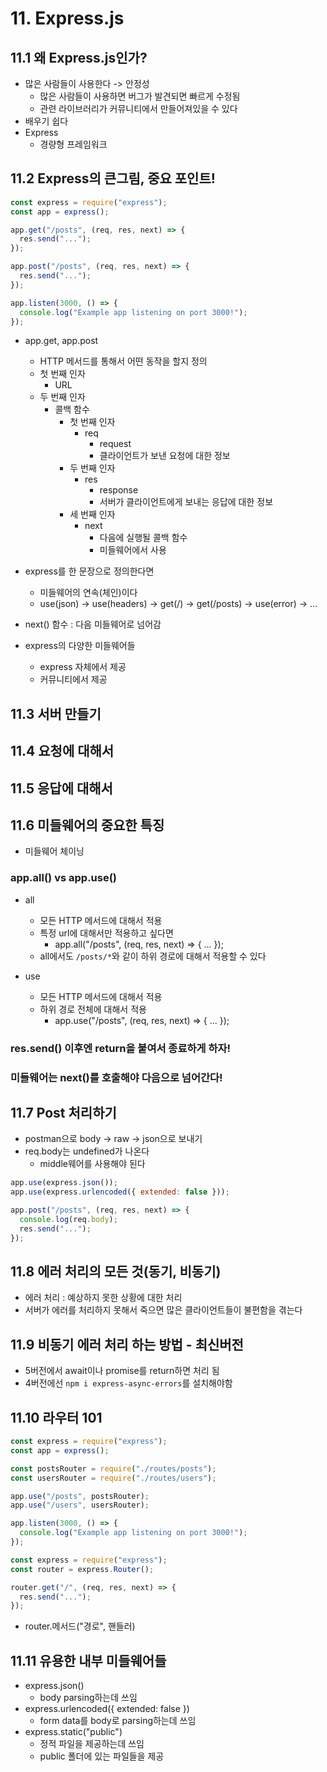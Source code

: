 # 11. Express.js

## 11.1 왜 Express.js인가?

- 많은 사람들이 사용한다 -> 안정성
  - 많은 사람들이 사용하면 버그가 발견되면 빠르게 수정됨
  - 관련 라이브러리가 커뮤니티에서 만들어져있을 수 있다
- 배우기 쉽다
- Express
  - 경량형 프레임워크

## 11.2 Express의 큰그림, 중요 포인트!

```js
const express = require("express");
const app = express();

app.get("/posts", (req, res, next) => {
  res.send("...");
});

app.post("/posts", (req, res, next) => {
  res.send("...");
});

app.listen(3000, () => {
  console.log("Example app listening on port 3000!");
});
```

- app.get, app.post

  - HTTP 메서드를 통해서 어떤 동작을 할지 정의
  - 첫 번째 인자
    - URL
  - 두 번째 인자
    - 콜백 함수
      - 첫 번째 인자
        - req
          - request
          - 클라이언트가 보낸 요청에 대한 정보
      - 두 번째 인자
        - res
          - response
          - 서버가 클라이언트에게 보내는 응답에 대한 정보
      - 세 번째 인자
        - next
          - 다음에 실행될 콜백 함수
          - 미들웨어에서 사용

- express를 한 문장으로 정의한다면

  - 미들웨어의 연속(체인)이다
  - use(json) -> use(headers) -> get(/) -> get(/posts) -> use(error) -> ...

- next() 함수 : 다음 미들웨어로 넘어감

- express의 다양한 미들웨어들
  - express 자체에서 제공
  - 커뮤니티에서 제공

## 11.3 서버 만들기

## 11.4 요청에 대해서

## 11.5 응답에 대해서

## 11.6 미들웨어의 중요한 특징

- 미들웨어 체이닝

### app.all() vs app.use()

- all

  - 모든 HTTP 메서드에 대해서 적용
  - 특정 url에 대해서만 적용하고 싶다면
    - app.all("/posts", (req, res, next) => {
      ...
      });
  - all에서도 `/posts/*`와 같이 하위 경로에 대해서 적용할 수 있다

- use
  - 모든 HTTP 메서드에 대해서 적용
  - 하위 경로 전체에 대해서 적용
    - app.use("/posts", (req, res, next) => {
      ...
      });

### res.send() 이후엔 return을 붙여서 종료하게 하자!

### 미들웨어는 next()를 호출해야 다음으로 넘어간다!

## 11.7 Post 처리하기

- postman으로 body -> raw -> json으로 보내기
- req.body는 undefined가 나온다
  - middle웨어를 사용해야 된다

```js
app.use(express.json());
app.use(express.urlencoded({ extended: false }));

app.post("/posts", (req, res, next) => {
  console.log(req.body);
  res.send("...");
});
```

## 11.8 에러 처리의 모든 것(동기, 비동기)

- 에러 처리 : 예상하지 못한 상황에 대한 처리
- 서버가 에러를 처리하지 못해서 죽으면 많은 클라이언트들이 불편함을 겪는다

## 11.9 비동기 에러 처리 하는 방법 - 최신버전

- 5버전에서 await이나 promise를 return하면 처리 됨
- 4버전에선 `npm i express-async-errors`를 설치해야함

## 11.10 라우터 101

```js
const express = require("express");
const app = express();

const postsRouter = require("./routes/posts");
const usersRouter = require("./routes/users");

app.use("/posts", postsRouter);
app.use("/users", usersRouter);

app.listen(3000, () => {
  console.log("Example app listening on port 3000!");
});
```

```js
const express = require("express");
const router = express.Router();

router.get("/", (req, res, next) => {
  res.send("...");
});
```

- router.메서드("경로", 핸들러)

## 11.11 유용한 내부 미들웨어들

- express.json()
  - body parsing하는데 쓰임
- express.urlencoded({ extended: false })
  - form data를 body로 parsing하는데 쓰임
- express.static("public")
  - 정적 파일을 제공하는데 쓰임
  - public 폴더에 있는 파일들을 제공
